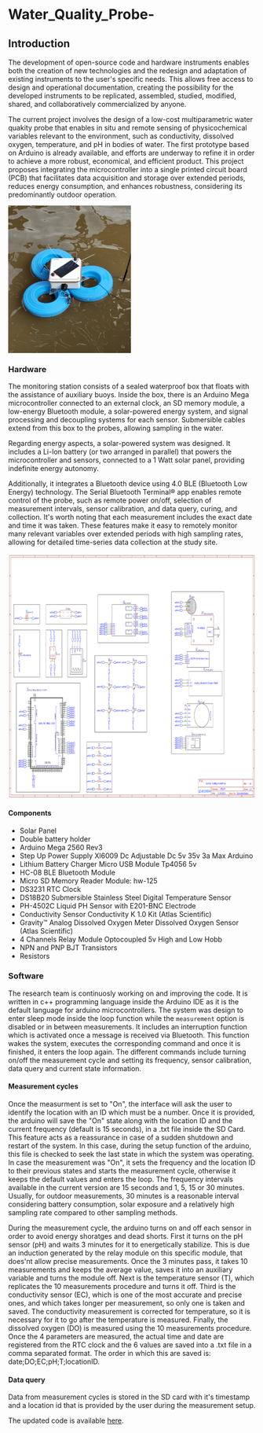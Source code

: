 # Water_Quality_Probe-

## Introduction

The development of open-source code and hardware instruments enables both the creation of new technologies and the redesign and adaptation of existing instruments to the user's specific needs. This allows free access to design and operational documentation, creating the possibility for the developed instruments to be replicated, assembled, studied, modified, shared, and collaboratively commercialized by anyone.

The current project involves the design of a low-cost multiparametric water quakity probe that enables in situ and remote sensing of physicochemical variables relevant to the environment, such as conductivity, dissolved oxygen, temperature, and pH in bodies of water. The first prototype based on Arduino is already available, and efforts are underway to refine it in order to achieve a more robust, economical, and efficient product. This project proposes integrating the microcontroller into a single printed circuit board (PCB) that facilitates data acquisition and storage over extended periods, reduces energy consumption, and enhances robustness, considering its predominantly outdoor operation.

<p>
<img align="center" src="https://github.com/FranciscoGBianco/SondaMultiP-UNSAM/blob/main/images/Sonda.jpg" width="250"  height="300">
</p>

### Hardware

The monitoring station consists of a sealed waterproof box that floats with the assistance of auxiliary buoys. Inside the box, there is an Arduino Mega microcontroller connected to an external clock, an SD memory module, a low-energy Bluetooth module, a solar-powered energy system, and signal processing and decoupling systems for each sensor. Submersible cables extend from this box to the probes, allowing sampling in the water.

Regarding energy aspects, a solar-powered system was designed. It includes a Li-Ion battery (or two arranged in parallel) that powers the microcontroller and sensors, connected to a 1 Watt solar panel, providing indefinite energy autonomy.

Additionally, it integrates a Bluetooth device using 4.0 BLE (Bluetooth Low Energy) technology. The Serial Bluetooth Terminal® app enables remote control of the probe, such as remote power on/off, selection of measurement intervals, sensor calibration, and data query, curing, and collection. It's worth noting that each measurement includes the exact date and time it was taken. These features make it easy to remotely monitor many relevant variables over extended periods with high sampling rates, allowing for detailed time-series data collection at the study site.

<p align="center">
<img align="center" src="https://github.com/FranciscoGBianco/SondaMultiP-UNSAM/blob/main/images/Schematic_V1.0.png" width="750"  height="500">
</p>

#### Components

* Solar Panel
* Double battery holder
* Arduino Mega 2560 Rev3
* Step Up Power Supply Xl6009 Dc Adjustable Dc 5v 35v 3a Max Arduino
* Lithium Battery Charger Micro USB Module Tp4056 5v
* HC-08 BLE Bluetooth Module
* Micro SD Memory Reader Module: hw-125
* DS3231 RTC Clock
* DS18B20 Submersible Stainless Steel Digital Temperature Sensor
* PH-4502C Liquid PH Sensor with E201-BNC Electrode
* Conductivity Sensor Conductivity K 1.0 Kit (Atlas Scientific)
* Gravity™ Analog Dissolved Oxygen Meter Dissolved Oxygen Sensor (Atlas Scientific)
* 4 Channels Relay Module Optocoupled 5v High and Low Hobb
* NPN and PNP BJT Transistors
* Resistors

### Software

The research team is continuosly working on and improving the code. It is written in c++ programming language inside the Arduino IDE as it is the default language for arduino microcontrollers. The system was design to enter sleep mode inside the loop function while the `measurement` option is disabled or in between measurements. It includes an interruption function which is activated once a message is received via Bluetooth. This function wakes the system, executes the corresponding command and once it is finished, it enters the loop again. The different commands include turning on/off the measurement cycle and setting its frequency, sensor calibration, data query and current state information.

#### Measurement cycles

Once the measurment is set to "On", the interface will ask the user to identify the location with an ID which must be a number. Once it is provided, the arduino will save the "On" state along with the location ID and the current frequency (default is 15 seconds), in a .txt file inside the SD Card. This feature acts as a reassurance in case of a sudden shutdown and restart of the system. In this case, during the setup function of the arduino, this file is checked to seek the last state in which the system was operating. In case the measurement was "On", it sets the frequency and the location ID to their previous states and starts the measurement cycle, otherwise it keeps the default values and enters the loop. The frequency intervals available in the current version are 15 seconds and 1, 5, 15 or 30 minutes. Usually, for outdoor measurements, 30 minutes is a reasonable interval considering battery consumption, solar exposure and a relatively high sampling rate compared to other sampling methods.

During the measurement cycle, the arduino turns on and off each sensor in order to avoid energy shoratges and dead shorts. First it turns on the pH sensor (pH) and waits 3 minutes for it to energetically stabilize. This is due an induction generated by the relay module on this specific module, that does'nt allow precise measurements. Once the 3 minutes pass, it takes 10 measurements and keeps the average value, saves it into an auxiliary variable and turns the module off. Next is the temperature sensor (T), which replicates the 10 measurements procedure and turns it off. Third is the conductivity sensor (EC), which is one of the most accurate and precise ones, and which takes longer per measurement, so only one is taken and saved. The conductivity measurement is corrected for temperature, so it is necessary for it to go after the temperature is measured. Finally, the dissolved oxygen (DO) is measured using the 10 measurements procedure. Once the 4 parameters are measured, the actual time and date are registered from the RTC clock and the 6 values are saved into a .txt file in a comma separated format. The order in which this are saved is: date;DO;EC;pH;T;locationID.

#### Data query

Data from measurement cycles is stored in the SD card with it's timestamp and a location id that is provided by the user during the measurement setup. 

The updated code is available [here](https://github.com/cepya2022/Water_Quality_Probe-/blob/main/Code_Water_Quality_Probe.ino). 
